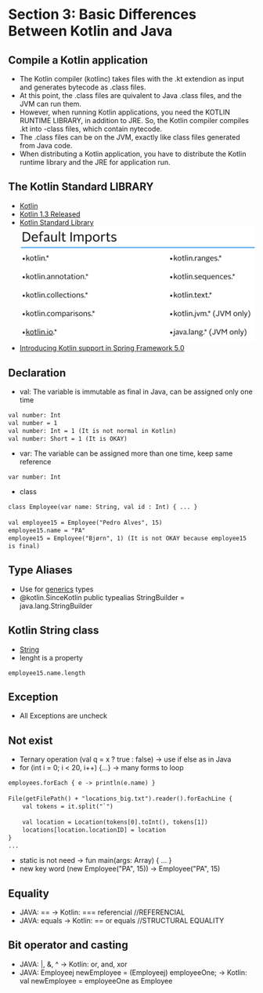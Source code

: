 # Section 3: Basic Differences Between Kotlin and Java

## Compile a Kotlin application
- The Kotlin compiler (kotlinc) takes files with the .kt extendion as input and generates bytecode as .class files.
- At this point, the .class files are quivalent to Java .class files, and the JVM can run them.
- However, when running Kotlin applications, you need the KOTLIN RUNTIME LIBRARY, in addition to JRE.
So, the Kotlin compiler compiles .kt into -class files, which contain nytecode.
- The .class files can be on the JVM, exactly like class files generated from Java code.
- When distributing a Kotlin application, you have to distribute the Kotlin runtime library and the JRE for application run.

## The Kotlin Standard LIBRARY
- [Kotlin](https://kotlinlang.org/)
- [Kotlin 1.3 Released](https://kotlinlang.org/docs/reference/whatsnew13.html)
- [Kotlin Standard Library](https://kotlinlang.org/api/latest/jvm/stdlib/index.html)
![Default Imports](https://raw.githubusercontent.com/pedalv/JavaApp/master/Kotlin/defaultimports.PNG)
- [Introducing Kotlin support in Spring Framework 5.0](https://spring.io/blog/2017/01/04/introducing-kotlin-support-in-spring-framework-5-0)

## Declaration
- val: The variable is immutable as final in Java, can be assigned only one time

```
val number: Int
val number = 1
val number: Int = 1 (It is not normal in Kotlin)
val number: Short = 1 (It is OKAY)
```

- var: The variable can be assigned more than one time, keep same reference

```
var number: Int
```

- class

```
class Employee(var name: String, val id : Int) { ... }

val employee15 = Employee("Pedro Alves", 15)
employee15.name = "PA"
employee15 = Employee("Bjørn", 1) (It is not OKAY because employee15 is final)
```

## Type Aliases
- Use for [generics](https://docs.oracle.com/javase/tutorial/java/generics/index.html) types
- @kotlin.SinceKotlin public typealias StringBuilder = java.lang.StringBuilder

## Kotlin String class
- [String](https://kotlinlang.org/api/latest/jvm/stdlib/kotlin/-string/)
- lenght is a property 

```
employee15.name.length
```

## Exception
- All Exceptions are uncheck

## Not exist
- Ternary operation (val q = x ? true : false) 	-> use if else as in Java
- for (int i = 0; i < 20, i++) {...}			-> many forms to loop  

```
employees.forEach { e -> println(e.name) }

File(getFilePath() + "locations_big.txt").reader().forEachLine {
	val tokens = it.split("`")

	val location = Location(tokens[0].toInt(), tokens[1])
	locations[location.locationID] = location
}
...
```

- static is not need 							-> fun main(args: Array<String>)  { ... }
- new key word (new Employee("PA", 15)) 		->  Employee("PA", 15)

## Equality
- JAVA: == 		-> Kotlin: === referencial 	//REFERENCIAL
- JAVA: equals 	-> Kotlin: == or equals 	//STRUCTURAL EQUALITY

## Bit operator and casting
- JAVA: |, &, ^												-> Kotlin: or, and, xor
- JAVA: Employeej newEmployee = (Employeej) employeeOne; 	-> Kotlin: val newEmployee = employeeOne as Employee


